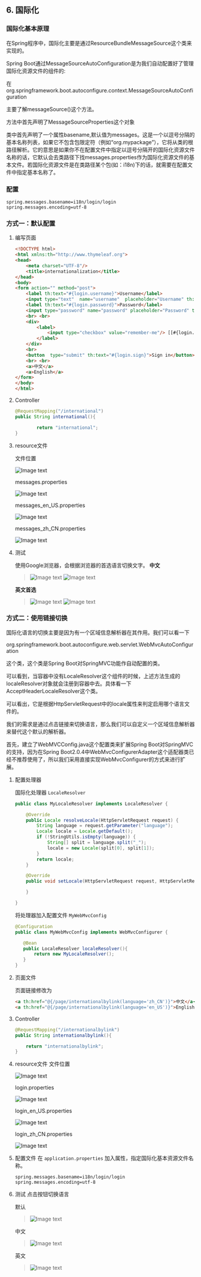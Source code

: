 ## 6. 国际化

### 国际化基本原理 ###

在Spring程序中，国际化主要是通过ResourceBundleMessageSource这个类来实现的。

Spring Boot通过MessageSourceAutoConfiguration是为我们自动配置好了管理国际化资源文件的组件的:

在org.springframework.boot.autoconfigure.context.MessageSourceAutoConfiguration

主要了解messageSource()这个方法。

方法中首先声明了MessageSourceProperties这个对象

类中首先声明了一个属性basename,默认值为messages。这是一个以逗号分隔的基本名称列表，如果它不包含包限定符（例如“org.mypackage”），它将从类的根路径解析。它的意思是如果你不在配置文件中指定以逗号分隔开的国际化资源文件名称的话，它默认会去类路径下找messages.properties作为国际化资源文件的基本文件。若国际化资源文件是在类路径某个包(如：i18n)下的话，就需要在配置文件中指定基本名称了。

### 配置 ###
```
spring.messages.basename=i18n/login/login
spring.messages.encoding=utf-8
```

### 方式一：默认配置 ###

1. 编写页面
    ```html
    <!DOCTYPE html>
    <html xmlns:th="http://www.thymeleaf.org">
    <head>
        <meta charset="UTF-8"/>
        <title>internationalization</title>
    </head>
    <body>
    <form action="" method="post">
        <label th:text="#{login.username}">Username</label>
        <input type="text"  name="username"  placeholder="Username" th:placeholder="#{login.username}">
        <label th:text="#{login.password}">Password</label>
        <input type="password" name="password" placeholder="Password" th:placeholder="#{login.password}">
        <br> <br>
        <div>
            <label>
                <input type="checkbox" value="remember-me"/> [[#{login.remmber}]]
            </label>
        </div>
        <br>
        <button  type="submit" th:text="#{login.sign}">Sign in</button>
        <br> <br>
        <a>中文</a>
        <a>English</a>
    </form>
    </body>
    </html>
    ```

2. Controller
    ```java
    @RequestMapping("/international")
    public String international(){

            return "international";
    }
    ```

3. resource文件

    文件位置

    ![Image text](https://raw.githubusercontent.com/SanTeamo/note/master/picture/springboot/006/messages.jpg)

    messages.properties

    ![Image text](https://raw.githubusercontent.com/SanTeamo/note/master/picture/springboot/006/messages_.jpg)

    messages_en_US.properties

    ![Image text](https://raw.githubusercontent.com/SanTeamo/note/master/picture/springboot/006/messages_us.jpg)

    messages_zh_CN.properties

    ![Image text](https://raw.githubusercontent.com/SanTeamo/note/master/picture/springboot/006/messages_cn.jpg)

4. 测试

    使用Google浏览器，会根据浏览器的首选语言切换文字。
    **中文**
    > ![Image text](https://raw.githubusercontent.com/SanTeamo/note/master/picture/springboot/006/chromesetting_cn.jpg)
    > ![Image text](https://raw.githubusercontent.com/SanTeamo/note/master/picture/springboot/006/result1_cn.jpg)

    **英文首选**
    > ![Image text](https://raw.githubusercontent.com/SanTeamo/note/master/picture/springboot/006/chromesetting_us.jpg)
    > ![Image text](https://raw.githubusercontent.com/SanTeamo/note/master/picture/springboot/006/result1_us.jpg)

### 方式二：使用链接切换 ###

国际化语言的切换主要是因为有一个区域信息解析器在其作用。我们可以看一下

org.springframework.boot.autoconfigure.web.servlet.WebMvcAutoConfiguration

这个类，这个类是Spring Boot对SpringMVC功能作自动配置的类。

可以看到，当容器中没有LocaleResolver这个组件的时候，上述方法生成的localeResolver对象就会注册到容器中去。具体看一下AcceptHeaderLocaleResolver这个类。

可以看出，它是根据HttpServletRequest中的locale属性来判定启用哪个语言文件的。

我们的需求是通过点击链接来切换语言，那么我们可以自定义一个区域信息解析器来替代这个默认的解析器。

首先，建立了WebMVCConfig.java这个配置类来扩展Spring Boot对SpringMVC的支持，因为在Spring Boot2.0.4中WebMvcConfigurerAdapter这个适配器类已经不推荐使用了，所以我们采用直接实现WebMvcConfigurer的方式来进行扩展。
1. 配置处理器

    国际化处理器 `LocaleResolver` 

    ```java
    public class MyLocaleResolver implements LocaleResolver {
    
        @Override
        public Locale resolveLocale(HttpServletRequest request) {
            String language = request.getParameter("language");
            Locale locale = Locale.getDefault();
            if (!StringUtils.isEmpty(language)) {
                String[] split = language.split("_");
                locale = new Locale(split[0], split[1]);
            }
            return locale;
        }
    
        @Override
        public void setLocale(HttpServletRequest request, HttpServletResponse response, Locale locale) {
    
        }
    
    }
    ```
    将处理器加入配置文件 `MyWebMvcConfig`
    ```java
    @Configuration
    public class MyWebMvcConfig implements WebMvcConfigurer {
    
       @Bean
       public LocaleResolver localeResolver(){
           return new MyLocaleResolver();
       }
    }
    ```
2. 页面文件

    页面链接修改为
    ```html
    <a th:href="@{/page/internationalbylink(language='zh_CN')}">中文</a-->
    <a th:href="@{/page/internationalbylink(language='en_US')}">English</a>
    ```
3. Controller
    ```java
    @RequestMapping("/internationalbylink")
    public String internationalbylink(){
    
        return "internationalbylink";
    }
    ```
4. resource文件
    文件位置

    ![Image text](https://raw.githubusercontent.com/SanTeamo/note/master/picture/springboot/006/resource.JPG)
    
    login.properties
    
    ![Image text](https://raw.githubusercontent.com/SanTeamo/note/master/picture/springboot/006/resource_.jpg)
    
    login_en_US.properties
    
    ![Image text](https://raw.githubusercontent.com/SanTeamo/note/master/picture/springboot/006/resource_us.jpg)
    
    login_zh_CN.properties
    
    ![Image text](https://raw.githubusercontent.com/SanTeamo/note/master/picture/springboot/006/resource_cn.jpg)

5. 配置文件
    在 `application.properties` 加入属性，指定国际化基本资源文件名称。
    ```
    spring.messages.basename=i18n/login/login
    spring.messages.encoding=utf-8
    ```
6. 测试
    点击按钮切换语言

    默认
    > ![Image text](https://raw.githubusercontent.com/SanTeamo/note/master/picture/springboot/006/result2_default.jpg)
    
    中文
    > ![Image text](https://raw.githubusercontent.com/SanTeamo/note/master/picture/springboot/006/result2_cn.jpg)
    
    英文
    > ![Image text](https://raw.githubusercontent.com/SanTeamo/note/master/picture/springboot/006/result2_us.jpg)